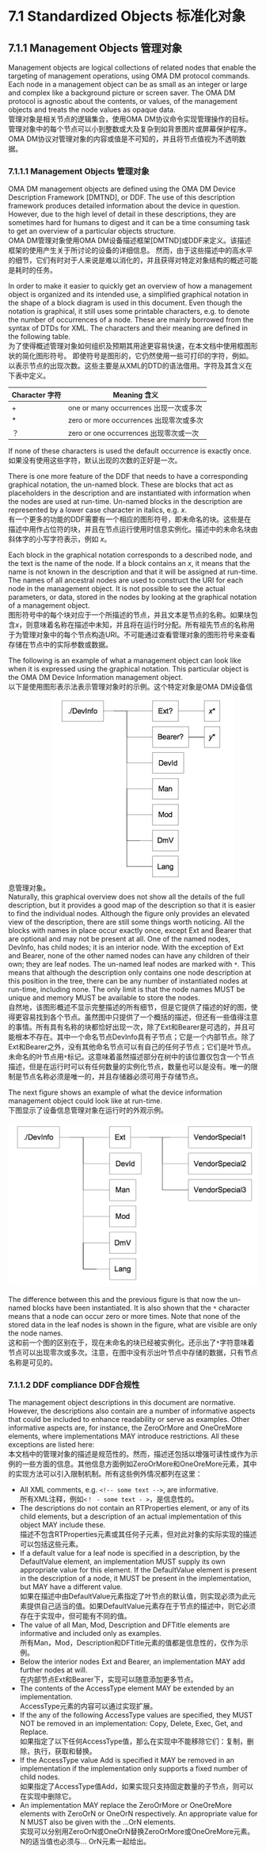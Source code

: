 # 7.1 Standardized Objects 标准化对象
## 7.1.1 Management Objects 管理对象
Management objects are logical collections of related nodes that enable the targeting of management operations, using OMA DM protocol commands. Each node in a management object can be as small as an integer or large and complex like a background picture or screen saver. The OMA DM protocol is agnostic about the contents, or values, of the management objects and treats the node values as opaque data.<br/>
管理对象是相关节点的逻辑集合，使用OMA DM协议命令实现管理操作的目标。管理对象中的每个节点可以小到整数或大及复杂到如背景图片或屏幕保护程序。OMA DM协议对管理对象的内容或值是不可知的，并且将节点值视为不透明数据。

### 7.1.1.1 Management Objects 管理对象
OMA DM management objects are defined using the OMA DM Device Description Framework [DMTND], or DDF. The use of this description framework produces detailed information about the device in question. However, due to the high level of detail in these descriptions, they are sometimes hard for humans to digest and it can be a time consuming task to get an overview of a particular objects structure.<br/>
OMA DM管理对象使用OMA DM设备描述框架[DMTND]或DDF来定义。该描述框架的使用产生关于所讨论的设备的详细信息。 然而，由于这些描述中的高水平的细节，它们有时对于人来说是难以消化的，并且获得对特定对象结构的概述可能是耗时的任务。

In order to make it easier to quickly get an overview of how a management object is organized and its intended use, a simplified graphical notation in the shape of a block diagram is used in this document. Even though the notation is graphical, it still uses some printable characters, e.g. to denote the number of occurrences of a node. These are mainly borrowed from the syntax of DTDs for XML. The characters and their meaning are defined in the following table.<br/>
为了使得概述管理对象如何组织及预期其用途更容易快速，在本文档中使用框图形状的简化图形符号。 即使符号是图形的，它仍然使用一些可打印的字符，例如。以表示节点的出现次数。这些主要是从XML的DTD的语法借用。字符及其含义在下表中定义。

| Character 字符 | Meaning 含义 |
| -- | -- |
| + | one or many occurrences 出现一次或多次 |
| * | zero or more occurrences 出现零次或多次 |
| ？ | zero or one occurrences 出现零次或一次 |

If none of these characters is used the default occurrence is exactly once.<br/>
如果没有使用这些字符，默认出现的次数的正好是一次。

There is one more feature of the DDF that needs to have a corresponding graphical notation, the un-named block. These are blocks that act as placeholders in the description and are instantiated with information when the nodes are used at run-time. Un-named blocks in the description are represented by a lower case character in italics, e.g. *x*.<br/>
有一个更多的功能的DDF需要有一个相应的图形符号，即未命名的块。这些是在描述中用作占位符的块，并且在节点运行使用时信息实例化。描述中的未命名块由斜体字的小写字符表示，例如 *x*。

Each block in the graphical notation corresponds to a described node, and the text is the name of the node. If a block contains an *x*, it means that the name is not known in the description and that it will be assigned at run-time. The names of all ancestral nodes are used to construct the URI for each node in the management object. It is not possible to see the actual parameters, or data, stored in the nodes by looking at the graphical notation of a management object.<br/>
图形符号中的每个块对应于一个所描述的节点，并且文本是节点的名称。如果块包含*x*，则意味着名称在描述中未知，并且将在运行时分配。所有祖先节点的名称用于为管理对象中的每个节点构造URI。不可能通过查看管理对象的图形符号来查看存储在节点中的实际参数或数据。

The following is an example of what a management object can look like when it is expressed using the graphical notation. This particular object is the OMA DM Device Information management object.<br/>
以下是使用图形表示法表示管理对象时的示例。这个特定对象是OMA DM设备信息管理对象。
![](7.1.1.1a.jpeg)
Naturally, this graphical overview does not show all the details of the full description, but it provides a good map of the description so that it is easier to find the individual nodes. Although the figure only provides an elevated view of the description, there are still some things worth noticing. All the blocks with names in place occur exactly once, except Ext and Bearer that are optional and may not be present at all. One of the named nodes, DevInfo, has child nodes; it is an interior node. With the exception of Ext and Bearer, none of the other named nodes can have any children of their own; they are leaf nodes. The un-named leaf nodes are marked with `*`. This means that although the description only contains one node description at this position in the tree, there can be any number of instantiated nodes at run-time, including none. The only limit is that the node names MUST be unique and memory MUST be available to store the nodes.<br/>
自然地，该图形概述不显示完整描述的所有细节，但是它提供了描述的好的图，使得更容易找到各个节点。虽然图中只提供了一个概括的描述，但还有一些值得注意的事情。所有具有名称的块都恰好出现一次，除了Ext和Bearer是可选的，并且可能根本不存在。其中一个命名节点DevInfo具有子节点；它是一个内部节点。除了Ext和Bearer之外，没有其他命名节点可以有自己的任何子节点；它们是叶节点。未命名的叶节点用`*`标记。这意味着虽然描述部分在树中的该位置仅包含一个节点描述，但是在运行时可以有任何数量的实例化节点，数量也可以是没有。唯一的限制是节点名称必须是唯一的，并且存储器必须可用于存储节点。

The next figure shows an example of what the device information management object could look like at run-time.<br/>
下图显示了设备信息管理对象在运行时的外观示例。

![](7.1.1.1b.jpeg)

The difference between this and the previous figure is that now the un-named blocks have been instantiated. It is also shown that the `*` character means that a node can occur zero or more times. Note that none of the stored data in the leaf nodes is shown in the figure, what are visible are only the node names.<br/>
这和前一个图的区别在于，现在未命名的块已经被实例化。还示出了`*`字符意味着节点可以出现零次或多次。注意，在图中没有示出叶节点中存储的数据，只有节点名称是可见的。

### 7.1.1.2 DDF compliance DDF合规性
The management object descriptions in this document are normative. However, the descriptions also contain are a number of informative aspects that could be included to enhance readability or serve as examples. Other informative aspects are, for instance, the ZeroOrMore and OneOreMore elements, where implementations MAY introduce restrictions. All these exceptions are listed here:<br/>
本文档中的管理对象的描述是规范性的。然而，描述还包括以增强可读性或作为示例的一些方面的信息。其他信息方面例如ZeroOrMore和OneOreMore元素，其中的实现方法可以引入限制机制。所有这些例外情况都列在这里：
* All XML comments, e.g. `<!-- some text -->`, are informative.<br/>
所有XML注释，例如`<！ - some text - >`，是信息性的。
* The descriptions do not contain an RTProperties element, or any of its child elements, but a description of an actual implementation of this object MAY include these.<br/>
描述不包含RTProperties元素或其任何子元素，但对此对象的实际实现的描述可以包括这些元素。
* If a default value for a leaf node is specified in a description, by the DefaultValue element, an implementation MUST supply its own appropriate value for this element. If the DefaultValue element is present in the description of a node, it MUST be present in the implementation, but MAY have a different value.<br/>
如果在描述中由DefaultValue元素指定了叶节点的默认值，则实现必须为此元素提供自己适当的值。如果DefaultValue元素存在于节点的描述中，则它必须存在于实现中，但可能有不同的值。
* The value of all Man, Mod, Description and DFTitle elements are informative and included only as examples.<br/>
所有Man，Mod，Description和DFTitle元素的值都是信息性的，仅作为示例。
* Below the interior nodes Ext and Bearer, an implementation MAY add further nodes at will.<br/>
在内部节点Ext和Bearer下，实现可以随意添加更多节点。
* The contents of the AccessType element MAY be extended by an implementation.<br/>
AccessType元素的内容可以通过实现扩展。
* If the any of the following AccessType values are specified, they MUST NOT be removed in an implementation: Copy, Delete, Exec, Get, and Replace.<br/>
如果指定了以下任何AccessType值，那么在实现中不能移除它们：复制，删除，执行，获取和替换。
* If the AccessType value Add is specified it MAY be removed in an implementation if the implementation only supports a fixed number of child nodes.<br/>
如果指定了AccessType值Add，如果实现只支持固定数量的子节点，则可以在实现中删除它。
* An implementation MAY replace the ZeroOrMore or OneOreMore elements with ZeroOrN or OneOrN respectively. An appropriate value for N MUST also be given with the ...OrN elements.<br/>
实现可以分别用ZeroOrN或OneOrN替换ZeroOrMore或OneOreMore元素。N的适当值也必须与... OrN元素一起给出。
